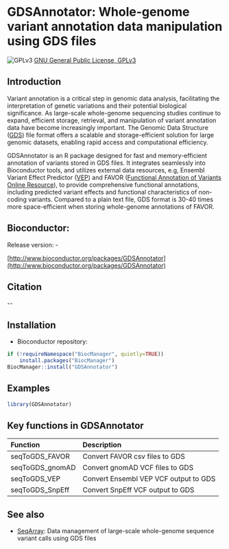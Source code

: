 GDSAnnotator: Whole-genome variant annotation data manipulation using GDS files
===

![GPLv3](http://www.gnu.org/graphics/gplv3-88x31.png)
[GNU General Public License, GPLv3](http://www.gnu.org/copyleft/gpl.html)


## Introduction

Variant annotation is a critical step in genomic data analysis, facilitating the interpretation of genetic variations and their potential biological significance. As large-scale whole-genome sequencing studies continue to expand, efficient storage, retrieval, and manipulation of variant annotation data have become increasingly important. The Genomic Data Structure ([GDS](https://www.bioconductor.org/packages/SeqArray/)) file format offers a scalable and storage-efficient solution for large genomic datasets, enabling rapid access and computational efficiency.

GDSAnnotator is an R package designed for fast and memory-efficient annotation of variants stored in GDS files. It integrates seamlessly into Bioconductor tools, and utilizes external data resources, e.g, Ensembl Variant Effect Predictor ([VEP](https://useast.ensembl.org/info/docs/tools/vep/index.html)) and FAVOR ([Functional Annotation of Variants Online Resource](https://favor.genohub.org)), to provide comprehensive functional annotations, including predicted variant effects and functional characteristics of non-coding variants. Compared to a plain text file, GDS format is 30-40 times more space-efficient when storing whole-genome annotations of FAVOR.


## Bioconductor:

Release version: -

[http://www.bioconductor.org/packages/GDSAnnotator](http://www.bioconductor.org/packages/GDSAnnotator)


## Citation

--


## Installation

* Bioconductor repository:
```R
if (!requireNamespace("BiocManager", quietly=TRUE))
    install.packages("BiocManager")
BiocManager::install("GDSAnnotator")
```



## Examples

```R
library(GDSAnnotator)

```


## Key functions in GDSAnnotator

| Function        | Description |
|:----------------|:-------------------------------------------|
| seqToGDS_FAVOR  | Convert FAVOR csv files to GDS |
| seqToGDS_gnomAD | Convert gnomAD VCF files to GDS |
| seqToGDS_VEP    | Convert Ensembl VEP VCF output to GDS |
| seqToGDS_SnpEff | Convert SnpEff VCF output to GDS |


## See also

* [SeqArray](https://www.bioconductor.org/packages/SeqArray): Data management of large-scale whole-genome sequence variant calls using GDS files
